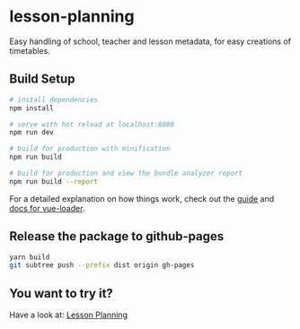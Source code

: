 # lesson-planning

Easy handling of school, teacher and lesson metadata, for easy creations of timetables.

## Build Setup

``` bash
# install dependencies
npm install

# serve with hot reload at localhost:8080
npm run dev

# build for production with minification
npm run build

# build for production and view the bundle analyzer report
npm run build --report
```

For a detailed explanation on how things work, check out the [guide](http://vuejs-templates.github.io/webpack/) and [docs for vue-loader](http://vuejs.github.io/vue-loader).

## Release the package to github-pages

```bash
yarn build
git subtree push --prefix dist origin gh-pages
```

## You want to try it?
Have a look at: [Lesson Planning](https://tschuck.github.io/lesson-planning)
